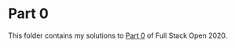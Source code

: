 # Part 0

This folder contains my solutions to [Part 0](https://fullstackopen.com/en/part0) of Full Stack Open 2020.

